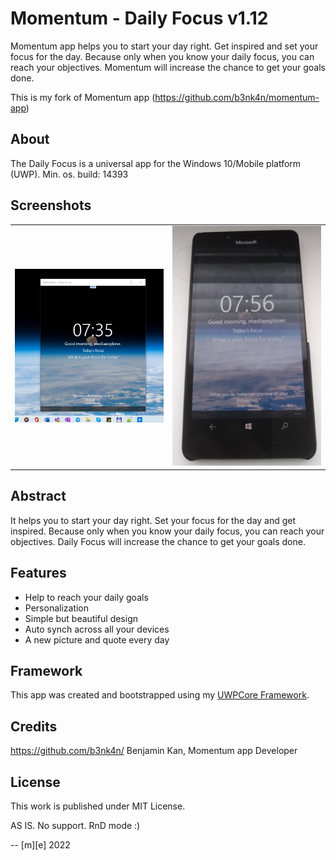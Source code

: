 # Momentum - Daily Focus v1.12

Momentum app helps you to start your day right. 
Get inspired and set your focus for the day. 
Because only when you know your daily focus, you can reach your objectives.
Momentum will increase the chance to get your goals done.

This is my fork of Momentum app (https://github.com/b3nk4n/momentum-app)

## About 
The Daily Focus is a universal app for the Windows 10/Mobile platform (UWP).
Min. os. build: 14393

## Screenshots
<table><tr>
<td> <img src="Images/shot1.png" alt="Desktop" style="width: 250px;"/> </td>
<td> <img src="Images/shot2.png" alt="Mobile" style="width: 250px;"/> </td>
</tr></table>

## Abstract
It helps you to start your day right. Set your focus for the day and get inspired.
Because only when you know your daily focus, you can reach your objectives.
Daily Focus will increase the chance to get your goals done.

## Features
- Help to reach your daily goals
- Personalization
- Simple but beautiful design
- Auto synch across all your devices
- A new picture and quote every day


## Framework
This app was created and bootstrapped using my [UWPCore Framework](https://github.com/b3nk4n/uwpcore.framework).

## Credits
https://github.com/b3nk4n/ Benjamin Kan, Momentum app Developer

## License
This work is published under MIT License.


AS IS. No support. RnD mode :)

-- [m][e] 2022